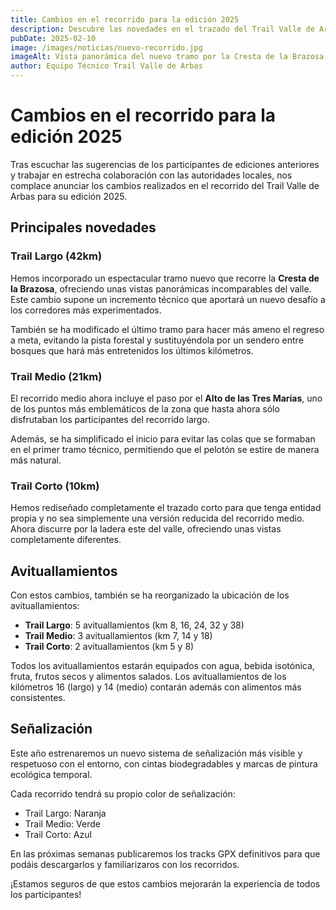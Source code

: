 ```yaml
---
title: Cambios en el recorrido para la edición 2025
description: Descubre las novedades en el trazado del Trail Valle de Arbas 2025, con nuevas zonas y tramos renovados para una experiencia mejorada.
pubDate: 2025-02-10
image: /images/noticias/nuevo-recorrido.jpg
imageAlt: Vista panorámica del nuevo tramo por la Cresta de la Brazosa
author: Equipo Técnico Trail Valle de Arbas
---
```


# Cambios en el recorrido para la edición 2025

Tras escuchar las sugerencias de los participantes de ediciones anteriores y trabajar en estrecha colaboración con las autoridades locales, nos complace anunciar los cambios realizados en el recorrido del Trail Valle de Arbas para su edición 2025.

## Principales novedades

### Trail Largo (42km)

Hemos incorporado un espectacular tramo nuevo que recorre la **Cresta de la Brazosa**, ofreciendo unas vistas panorámicas incomparables del valle. Este cambio supone un incremento técnico que aportará un nuevo desafío a los corredores más experimentados.

También se ha modificado el último tramo para hacer más ameno el regreso a meta, evitando la pista forestal y sustituyéndola por un sendero entre bosques que hará más entretenidos los últimos kilómetros.

### Trail Medio (21km)

El recorrido medio ahora incluye el paso por el **Alto de las Tres Marías**, uno de los puntos más emblemáticos de la zona que hasta ahora sólo disfrutaban los participantes del recorrido largo.

Además, se ha simplificado el inicio para evitar las colas que se formaban en el primer tramo técnico, permitiendo que el pelotón se estire de manera más natural.

### Trail Corto (10km)

Hemos rediseñado completamente el trazado corto para que tenga entidad propia y no sea simplemente una versión reducida del recorrido medio. Ahora discurre por la ladera este del valle, ofreciendo unas vistas completamente diferentes.

## Avituallamientos

Con estos cambios, también se ha reorganizado la ubicación de los avituallamientos:

- **Trail Largo**: 5 avituallamientos (km 8, 16, 24, 32 y 38)
- **Trail Medio**: 3 avituallamientos (km 7, 14 y 18)
- **Trail Corto**: 2 avituallamientos (km 5 y 8)

Todos los avituallamientos estarán equipados con agua, bebida isotónica, fruta, frutos secos y alimentos salados. Los avituallamientos de los kilómetros 16 (largo) y 14 (medio) contarán además con alimentos más consistentes.

## Señalización

Este año estrenaremos un nuevo sistema de señalización más visible y respetuoso con el entorno, con cintas biodegradables y marcas de pintura ecológica temporal.

Cada recorrido tendrá su propio color de señalización:
- Trail Largo: Naranja
- Trail Medio: Verde
- Trail Corto: Azul

En las próximas semanas publicaremos los tracks GPX definitivos para que podáis descargarlos y familiarizaros con los recorridos.

¡Estamos seguros de que estos cambios mejorarán la experiencia de todos los participantes!
